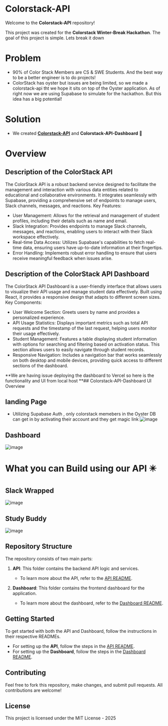 # Colorstack-API

Welcome to the **Colorstack-API** repository!

This project was created for the **Colorstack Winter-Break Hackathon**. The goal of this project is simple. Lets break it down

# Problem
- 90% of Color Stack Members are CS & SWE Students. And the best way to be a better engineer is to do projects!
- ColorStack has oyster but issues are being limited, so we made a colorstack-api tht we hope it sits on top of the Oyster application. As of right now we are using Supabase to simulate for the hackathon. But this idea has a big potential!

# Solution
- We created **[Colorstack-API](https://apiurlcolorstack.vercel.app/)** and **Colorstack-API-Dashboard** 🥳

# Overview
## Description of the ColorStack API
The ColorStack API is a robust backend service designed to facilitate the management and interaction with various data entities related to educational and collaborative environments. It integrates seamlessly with Supabase, providing a comprehensive set of endpoints to manage users, Slack channels, messages, and reactions.
Key Features:
   - User Management: Allows for the retrieval and management of student profiles, including their details such as name and email.
   - Slack Integration: Provides endpoints to manage Slack channels, messages, and reactions, enabling users to interact with their Slack workspace effectively.
   - Real-time Data Access: Utilizes Supabase's capabilities to fetch real-time data, ensuring users have up-to-date information at their fingertips.
   - Error Handling: Implements robust error handling to ensure that users receive meaningful feedback when issues arise.
## Description of the ColorStack API Dashboard
The ColorStack API Dashboard is a user-friendly interface that allows users to visualize their API usage and manage student data effectively. Built using React, it provides a responsive design that adapts to different screen sizes.
Key Components:
   - User Welcome Section: Greets users by name and provides a personalized experience.
   - API Usage Statistics: Displays important metrics such as total API requests and the timestamp of the last request, helping users monitor their usage effectively.
   - Student Management: Features a table displaying student information with options for searching and filtering based on activation status. This section allows users to easily navigate through student records.
   - Responsive Navigation: Includes a navigation bar that works seamlessly on both desktop and mobile devices, providing quick access to different sections of the dashboard.

**We are having issue deploying the dashboard to Vercel so here is the functionality and UI from local host
**## Colorstack-API-Dashboard UI Overview
## landing Page
- Utilizing Supabase Auth , only colorstack memebers in the Oyster DB can get in by activating their account and they get magic link
![image](https://github.com/user-attachments/assets/ee01066f-c27f-41c4-a834-da3a6b23feba)

## Dashboard
![image](https://github.com/user-attachments/assets/a3971d7b-2aed-432b-8e3e-94719d1116dd)

# What you can Build using our API ✴️
## Slack Wrapped 
![image](https://github.com/user-attachments/assets/0c0a3853-1976-4e26-95b5-d1c081d4dc8b)
## Study Buddy 
![image](https://github.com/user-attachments/assets/5fa4c5d4-0525-407e-8100-72befe008ac7)




## Repository Structure

The repository consists of two main parts:

1. **API**: This folder contains the backend API logic and services.
   - To learn more about the API, refer to the [API README](https://github.com/BeteabTefera/Winter-Break-24-Hackathon/blob/main/API/README.md).
   
2. **Dashboard**: This folder contains the frontend dashboard for the application.
   - To learn more about the dashboard, refer to the [Dashboard README](https://github.com/BeteabTefera/Winter-Break-24-Hackathon/blob/main/colorstack-api-dashboard/README.md).

## Getting Started

To get started with both the API and Dashboard, follow the instructions in their respective READMEs.

- For setting up the **API**, follow the steps in the [API README](./API/README.md).
- For setting up the **Dashboard**, follow the steps in the [Dashboard README](./colorstack-api-dashboard/README.md).

## Contributing

Feel free to fork this repository, make changes, and submit pull requests. All contributions are welcome!

## License

This project is licensed under the MIT License - 2025
